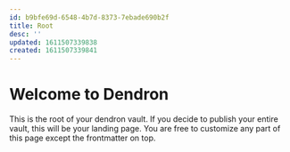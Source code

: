 ```yaml
---
id: b9bfe69d-6548-4b7d-8373-7ebade690b2f
title: Root
desc: ''
updated: 1611507339838
created: 1611507339841
---
```

# Welcome to Dendron

This is the root of your dendron vault. If you decide to publish your entire vault, this will be your landing page. You are free to customize any part of this page except the frontmatter on top. 

